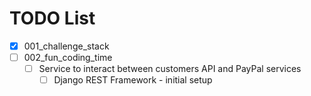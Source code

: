 TODO List
========================
* [X] 001_challenge_stack
* [ ] 002_fun_coding_time
  * [ ] Service to interact between customers API and PayPal services
    * [ ] Django REST Framework - initial setup